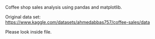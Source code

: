 Coffee shop sales analysis using pandas and matplotlib.

Original data set:
https://www.kaggle.com/datasets/ahmedabbas757/coffee-sales/data

Please look inside file.
